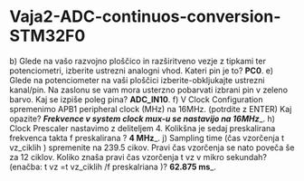 # Vaja2-ADC-continuos-conversion-STM32F0

b) Glede na vašo razvojno ploščico in razširitveno vezje z tipkami ter potenciometri, izberite ustrezni
analogni vhod. Kateri pin je to? ____PC0____.
e) Glede na potenciometer na vaši ploščici izberite-obkljukajte ustrezni
kanal/pin. Na zaslonu se vam mora usterzno pobarvati izbrani pin v
zeleno barvo. Kaj se izpiše poleg pina? ____ADC_IN10____.
f) V Clock Configuration spremenimo APB1 peripheral clock (MHz) na 16MHz. (potrdite z ENTER) Kaj opazite?
___________Frekvence v system clock mux-u se nastavijo na 16MHz____________.
h) Clock Prescaler nastavimo z deliteljem 4. Kolikšna je sedaj preskalirana frekvenca takta f preskalirana ?
________4 MHz_________.
j) Sampling time (čas vzorčenja t vz_ciklih ) spremenite na 239.5 cikov. Pravi čas vzorčenja se nato poveča še za
12 ciklov. Koliko znaša pravi čas vzorčenja t vz v mikro sekundah?
(enačba: t vz =t vz_ciklih /f preskalriana )? ______________62.875 ms_______________.
